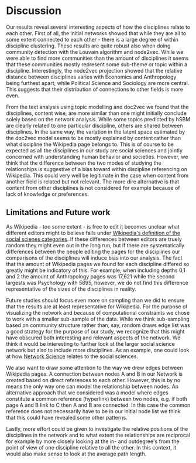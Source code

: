 Discussion
==========

Our results reveal several interesting aspects of how the disciplines relate to each other. First of all, the initial networks showed that while they are all to some extent connected to each other - there is a large degree of within discipline clustering. These results are quite robust also when doing community detection with the Louvain algorithm and node2vec. While we were able to find more communities than the amount of disciplines it seems that these communities mostly represent some sub-theme or topic within a discipline. Interestingly, the node2vec projection showed that the relative distance between disciplines varies with Economics and Anthropology being furthest apart, while Political Science and Sociology are more central. This suggests that their distribution of connections to other fields is more even. 

From the text analysis using topic modelling and doc2vec we found that the disciplines, content wise, are more similar than one might initially conclude solely based on the network analysis. While some topics predicted by hSBM are clearly related to one particular discipline, others are shared between disciplines. In the same way, the variation in the latent space estimated by the doc2vec model seems to be mostly explained by content rather than what discipline the Wikipedia page belongs to. This is of course to be expected as all the disciplines in our study are social sciences and jointly concerned with understanding human behavior and societies. However, we think that the difference between the two modes of studying the relationships is suggestive of a bias toward within discipline referencing on Wikipedia. This could very well be legitimate in the case when content from another field is related but not relevant. The more dire alternative is that content from other disciplines is not considered for example because of lack of knowledge or preferences.

## Limitations and Future work

As Wikipedia - too some extent - is free to edit it becomes unclear what different editors might to believe falls under [Wikipedia's definition of the social scienes categories](https://en.wikipedia.org/wiki/Wikipedia:Contents/Society_and_social_sciences). If these differences between editors are truely random they might even out in the long run, but if there are systematically differences between the people editing the pages for the disciplines our comparisons of the disciplines will induce bias into our analysis. The fact that the amount of Wikipedia pages we found for each discipline differed so greatly might be indicatory of this. For example, when including depths 0,1 and 2 the amount of Anthropology pages was 17,621 while the second largests was Psychology with 5895, however, we do not find this difference representative of the sizes of the disciplines in reality. 
 
Future studies should focus even more on sampling than we did to ensure that the results are at least representative for Wikipedia. For the purpose of visualizing the network and because of computational constraints we chose to work with a smaller sub-sample of the data. While we think sub-sampling based on community structure rather than, say, random draws edge list was a good strategy for the purpose of our study, we recognize that this might have obscured both interesting and relevant aspects of the network. We think it would be interesting to further look at the larger social science network but also to include more disciplines. As an example, one could look at how [Network Science](https://en.wikipedia.org/wiki/Network_science) relates to the social sciences. 

We also want to draw some attention to the way we drew edges between Wikipedia pages. A connection between nodes A and B in our Network is created based on direct references to each other. However, this is by no means the only way one can model the relationship between nodes. An alternative approach that we considered was a model where edges constitute a common reference (hyperlink) between two nodes, e.g. if both page A and B link to C then A and B are connected. In this case the common reference does not necessarily have to be in our initial node list we think that this could have revealed some other patterns.

Lastly, more effort could be given to investigate the relative positions of the disciplines in the network and to what extent the relationships are reciprocal for example by more closely looking at the in- and outdegree's from the point of view of one discipline relative to all the other. In this context, it would also make sense to look at the average path length.
